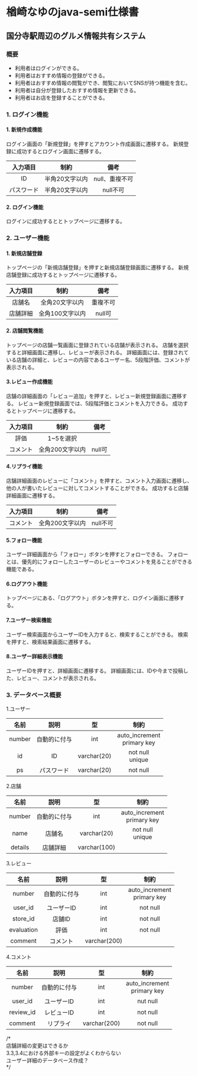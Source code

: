 # 楢崎なゆのjava-semi仕様書
## 国分寺駅周辺のグルメ情報共有システム

### 概要
- 利用者はログインができる。
- 利用者はおすすめ情報の登録ができる。
- 利用者はおすすめ情報の閲覧ができ、閲覧においてSNSが持つ機能を含む。
- 利用者は自分が登録したおすすめ情報を更新できる。
- 利用者はお店を登録することができる。

### 1. ログイン機能 
#### 1. 新規作成機能
ログイン画面の「新規登録」を押すとアカウント作成画面に遷移する。
新規登録に成功するとログイン画面に遷移する。

|入力項目|制約|備考|
|:---:|:---:|:---:|
|ID|半角20文字以内|null、重複不可|
|パスワード|半角20文字以内|null不可|

#### 2. ログイン機能
ログインに成功するととトップページに遷移する。

### 2. ユーザー機能
#### 1. 新規店舗登録
トップページの「新規店舗登録」を押すと新規店舗登録画面に遷移する。
新規店舗登録に成功するとトップページに遷移する。

|入力項目|制約|備考|
|:---:|:---:|:---:|
|店舗名|全角20文字以内|重複不可|
|店舗詳細|全角100文字以内|null可|

#### 2. 店舗閲覧機能
トップページの店舗一覧画面に登録されている店舗が表示される。
店舗を選択すると詳細画面に遷移し、レビューが表示される。
詳細画面には、登録されている店舗の詳細と、レビューの内容であるユーザー名、5段階評価、コメントが表示される。
#### 3.レビュー作成機能
店舗の詳細画面の「レビュー追加」を押すと、レビュー新規登録画面に遷移する。
レビュー新規登録画面では、5段階評価とコメントを入力できる。
成功するとトップページに遷移する。

|入力項目|制約|備考|
|:---:|:---:|:---:|
|評価|1~5を選択||
|コメント|全角200文字以内|null可|

#### 4.リプライ機能
店舗詳細画面のレビューに「コメント」を押すと、コメント入力画面に遷移し、他の人が書いたレビューに対してコメントすることができる。
成功すると店舗詳細画面に遷移する。

|入力項目|制約|備考|
|:---:|:---:|:---:|
|コメント|全角200文字以内|null不可|

#### 5.フォロー機能
ユーザー詳細画面から「フォロー」ボタンを押すとフォローできる。
フォローとは、優先的にフォローしたユーザーのレビューやコメントを見ることができる機能である。
#### 6.ログアウト機能
トップページにある、「ログアウト」ボタンを押すと、ログイン画面に遷移する。
#### 7.ユーザー検索機能
ユーザー検索画面からユーザーIDを入力すると、検索することができる。
検索を押すと、検索結果画面に遷移する。
#### 8.ユーザー詳細表示機能
ユーザーIDを押すと、詳細画面に遷移する。
詳細画面には、IDや今まで投稿した、レビュー、コメントが表示される。

### 3. データベース概要
1.ユーザー

|名前|説明|型|制約|
|:---:|:---:|:---:|:---:|
|number|自動的に付与|int|auto_increment<br>primary key|
|id|ID|varchar(20)|not null<br>unique|
|ps|パスワード|varchar(20)|not null|

2.店舗

|名前|説明|型|制約|
|:---:|:---:|:---:|:---:|
|number|自動的に付与|int|auto_increment<br>primary key|
|name|店舗名|varchar(20)|not null<br>unique|
|details|店舗詳細|varchar(100)||

3.レビュー

|名前|説明|型|制約|
|:---:|:---:|:---:|:---:|
|number|自動的に付与|int|auto_increment<br>primary key|
|user_id|ユーザーID|int|not null|
|store_id|店舗ID|int|not null|
|evaluation|評価|int|not null|
|comment|コメント|varchar(200)||

4.コメント

|名前|説明|型|制約|
|:---:|:---:|:---:|:---:|
|number|自動的に付与|int|auto_increment<br>primary key|
|user_id|ユーザーID|int|nut null|
|review_id|レビューID|int|not null|
|comment|リプライ|varchar(200)|not null|


/*<br>
店舗詳細の変更はできるか<br>
3.3,3.4における外部キーの設定がよくわからない<br>
ユーザー詳細のデータベース作成？<br>
*/



